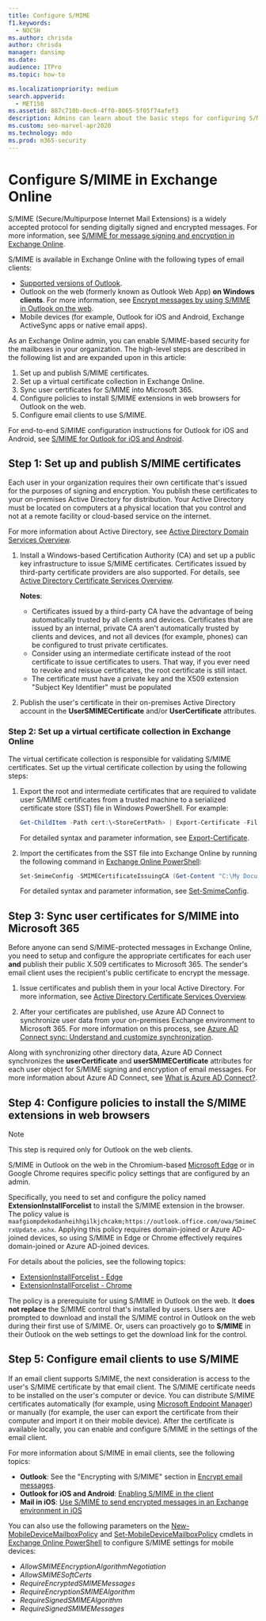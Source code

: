 ```yaml
---
title: Configure S/MIME
f1.keywords: 
  - NOCSH
ms.author: chrisda
author: chrisda
manager: dansimp
ms.date: 
audience: ITPro
ms.topic: how-to

ms.localizationpriority: medium
search.appverid: 
  - MET150
ms.assetid: 887c710b-0ec6-4ff0-8065-5f05f74afef3
description: Admins can learn about the basic steps for configuring S/MIME in Exchange Online for message encryption and digitally signed messages.
ms.custom: seo-marvel-apr2020
ms.technology: mdo
ms.prod: m365-security
---
```


# Configure S/MIME in Exchange Online

S/MIME (Secure/Multipurpose Internet Mail Extensions) is a widely accepted protocol for sending digitally signed and encrypted messages. For more information, see [S/MIME for message signing and encryption in Exchange Online](smime-exo.md).

S/MIME is available in Exchange Online with the following types of email clients:

- [Supported versions of Outlook](/deployoffice/endofsupport/office-365-services-connectivity).
- Outlook on the web (formerly known as Outlook Web App) **on Windows clients**. For more information, see [Encrypt messages by using S/MIME in Outlook on the web](https://support.microsoft.com/office/878c79fc-7088-4b39-966f-14512658f480).
- Mobile devices (for example, Outlook for iOS and Android, Exchange ActiveSync apps or native email apps).

As an Exchange Online admin, you can enable S/MIME-based security for the mailboxes in your organization. The high-level steps are described in the following list and are expanded upon in this article:

1. Set up and publish S/MIME certificates.
2. Set up a virtual certificate collection in Exchange Online.
3. Sync user certificates for S/MIME into Microsoft 365.
4. Configure policies to install S/MIME extensions in web browsers for Outlook on the web.
5. Configure email clients to use S/MIME.

For end-to-end S/MIME configuration instructions for Outlook for iOS and Android, see [S/MIME for Outlook for iOS and Android](../../clients-and-mobile-in-exchange-online/outlook-for-ios-and-android/smime-outlook-for-ios-and-android.md).

## Step 1: Set up and publish S/MIME certificates

Each user in your organization requires their own certificate that's issued for the purposes of signing and encryption. You publish these certificates to your on-premises Active Directory for distribution. Your Active Directory must be located on computers at a physical location that you control and not at a remote facility or cloud-based service on the internet.

For more information about Active Directory, see [Active Directory Domain Services Overview](/windows-server/identity/ad-ds/get-started/virtual-dc/active-directory-domain-services-overview).

1. Install a Windows-based Certification Authority (CA) and set up a public key infrastructure to issue S/MIME certificates. Certificates issued by third-party certificate providers are also supported. For details, see [Active Directory Certificate Services Overview](/previous-versions/windows/it-pro/windows-server-2012-r2-and-2012/hh831740(v=ws.11)).

   **Notes**:

   - Certificates issued by a third-party CA have the advantage of being automatically trusted by all clients and devices. Certificates that are issued by an internal, private CA aren't automatically trusted by clients and devices, and not all devices (for example, phones) can be configured to trust private certificates.
   - Consider using an intermediate certificate instead of the root certificate to issue certificates to users. That way, if you ever need to revoke and reissue certificates, the root certificate is still intact.
   - The certificate must have a private key and the X509 extension "Subject Key Identifier" must be populated 

2. Publish the user's certificate in their on-premises Active Directory account in the **UserSMIMECertificate** and/or **UserCertificate** attributes.

### Step 2: Set up a virtual certificate collection in Exchange Online

The virtual certificate collection is responsible for validating S/MIME certificates. Set up the virtual certificate collection by using the following steps:

1. Export the root and intermediate certificates that are required to validate user S/MIME certificates from a trusted machine to a serialized certificate store (SST) file in Windows PowerShell. For example:

   ```powershell
   Get-ChildItem -Path cert:\<StoreCertPath> | Export-Certificate -FilePath "C:\My Documents\Exported Certificate Store.sst" -Type SST
   ```

   For detailed syntax and parameter information, see [Export-Certificate](/powershell/module/pki/export-certificate).

2. Import the certificates from the SST file into Exchange Online by running the following command in [Exchange Online PowerShell](/powershell/exchange/connect-to-exchange-online-powershell):

   ```PowerShell
   Set-SmimeConfig -SMIMECertificateIssuingCA (Get-Content "C:\My Documents\Exported Certificate Store.sst" -Encoding Byte)
   ```

   For detailed syntax and parameter information, see [Set-SmimeConfig](/powershell/module/exchange/set-smimeconfig).

## Step 3: Sync user certificates for S/MIME into Microsoft 365

Before anyone can send S/MIME-protected messages in Exchange Online, you need to setup and configure the appropriate certificates for each user **and** publish their public X.509 certificates to Microsoft 365. The sender's email client uses the recipient's public certificate to encrypt the message.

1. Issue certificates and publish them in your local Active Directory. For more information, see [Active Directory Certificate Services Overview](/previous-versions/windows/it-pro/windows-server-2012-R2-and-2012/hh831740(v=ws.11)).

2. After your certificates are published, use Azure AD Connect to synchronize user data from your on-premises Exchange environment to Microsoft 365. For more information on this process, see [Azure AD Connect sync: Understand and customize synchronization](/azure/active-directory/hybrid/how-to-connect-sync-whatis).

  Along with synchronizing other directory data, Azure AD Connect synchronizes the **userCertificate** and **userSMIMECertificate** attributes for each user object for S/MIME signing and encryption of email messages. For more information about Azure AD Connect, see [What is Azure AD Connect?](/azure/active-directory/hybrid/whatis-azure-ad-connect).

## Step 4: Configure policies to install the S/MIME extensions in web browsers

> [!NOTE]
> This step is required only for Outlook on the web clients.

S/MIME in Outlook on the web in the Chromium-based [Microsoft Edge](https://www.microsoft.com/windows/microsoft-edge) or in Google Chrome requires specific policy settings that are configured by an admin.

Specifically, you need to set and configure the policy named **ExtensionInstallForcelist** to install the S/MIME extension in the browser. The policy value is `maafgiompdekodanheihhgilkjchcakm;https://outlook.office.com/owa/SmimeCrxUpdate.ashx`. Applying this policy requires domain-joined or Azure AD-joined devices, so using S/MIME in Edge or Chrome effectively requires domain-joined or Azure AD-joined devices.

For details about the policies, see the following topics:

- [ExtensionInstallForcelist - Edge](/deployedge/microsoft-edge-policies#extensioninstallforcelist)
- [ExtensionInstallForcelist - Chrome](https://cloud.google.com/docs/chrome-enterprise/policies/?policy=ExtensionInstallForcelist)

The policy is a prerequisite for using S/MIME in Outlook on the web. It **does not replace** the S/MIME control that's installed by users. Users are prompted to download and install the S/MIME control in Outlook on the web during their first use of S/MIME. Or, users can proactively go to **S/MIME** in their Outlook on the web settings to get the download link for the control.

## Step 5: Configure email clients to use S/MIME

If an email client supports S/MIME, the next consideration is access to the user's S/MIME certificate by that email client. The S/MIME certificate needs to be installed on the user's computer or device. You can distribute S/MIME certificates automatically (for example, using [Microsoft Endpoint Manager](/mem/endpoint-manager-overview)) or manually (for example, the user can export the certificate from their computer and import it on their mobile device). After the certificate is available locally, you can enable and configure S/MIME in the settings of the email client.

For more information about S/MIME in email clients, see the following topics:

- **Outlook**: See the "Encrypting with S/MIME" section in [Encrypt email messages](https://support.microsoft.com/office/373339cb-bf1a-4509-b296-802a39d801dc).
- **Outlook for iOS and Android**: [Enabling S/MIME in the client](../../clients-and-mobile-in-exchange-online/outlook-for-ios-and-android/smime-outlook-for-ios-and-android.md#enabling-smime-in-the-client)
- **Mail in iOS**: [Use S/MIME to send encrypted messages in an Exchange environment in iOS](https://support.apple.com/HT202345)

You can also use the following parameters on the [New-MobileDeviceMailboxPolicy](/powershell/module/exchange/new-mobiledevicemailboxpolicy) and [Set-MobileDeviceMailboxPolicy](/powershell/module/exchange/set-mobiledevicemailboxpolicy) cmdlets in [Exchange Online PowerShell](/powershell/exchange/connect-to-exchange-online-powershell) to configure S/MIME settings for mobile devices:

- _AllowSMIMEEncryptionAlgorithmNegotiation_
- _AllowSMIMESoftCerts_
- _RequireEncryptedSMIMEMessages_
- _RequireEncryptionSMIMEAlgorithm_
- _RequireSignedSMIMEAlgorithm_
- _RequireSignedSMIMEMessages_
